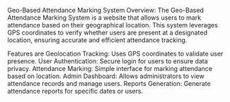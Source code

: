Geo-Based Attendance Marking System
Overview:
The Geo-Based Attendance Marking System is a website that allows users to mark attendance based on their geographical location. This system leverages GPS coordinates to verify whether users are present at a designated location, ensuring accurate and efficient attendance tracking.

Features are
Geolocation Tracking: Uses GPS coordinates to validate user presence.
User Authentication: Secure login for users to ensure data privacy.
Attendance Marking: Simple interface for marking attendance based on location.
Admin Dashboard: Allows administrators to view attendance records and manage users.
Reports Generation: Generate attendance reports for specific dates or users.
